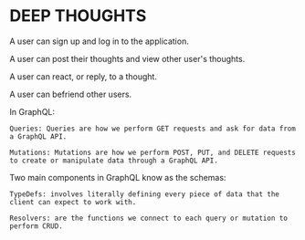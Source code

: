 # DEEP THOUGHTS

A user can sign up and log in to the application.

A user can post their thoughts and view other user's thoughts.

A user can react, or reply, to a thought.

A user can befriend other users.

In GraphQL:

    Queries: Queries are how we perform GET requests and ask for data from a GraphQL API.

    Mutations: Mutations are how we perform POST, PUT, and DELETE requests to create or manipulate data through a GraphQL API.

Two main components in GraphQL know as the schemas: 

    TypeDefs: involves literally defining every piece of data that the client can expect to work with.

    Resolvers: are the functions we connect to each query or mutation to perform CRUD.

